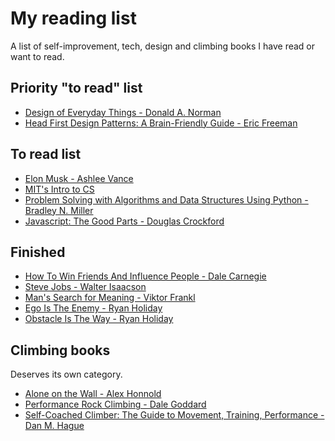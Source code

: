 # My reading list
A list of self-improvement, tech, design and climbing books I have read or want to read.

## Priority "to read" list
- [Design of Everyday Things - Donald A. Norman](https://www.amazon.com/Design-Everyday-Things-Donald-Norman/dp/1452654123)
- [Head First Design Patterns: A Brain-Friendly Guide - Eric Freeman](https://www.amazon.com/gp/product/0596007124/ref=as_li_qf_sp_asin_il_tl?ie=UTF8&tag=farenda-20&camp=1789&creative=9325&linkCode=as2&creativeASIN=0596007124&linkId=92778db451fcc7856872d6d562e82549)

## To read list
- [Elon Musk - Ashlee Vance](https://www.amazon.com/Elon-Musk-SpaceX-Fantastic-Future-ebook/dp/B00KVI76ZS/ref=sr_1_1?s=books&ie=UTF8&qid=1480650853&sr=1-1&keywords=elon+musk)
- [MIT's Intro to CS](https://ocw.mit.edu/courses/electrical-engineering-and-computer-science/6-00-introduction-to-computer-science-and-programming-fall-2008/readings/)
- [Problem Solving with Algorithms and Data Structures Using Python - Bradley N. Miller](https://www.amazon.com/Problem-Solving-Algorithms-Structures-Python/dp/1590280539)
- [Javascript: The Good Parts - Douglas Crockford](https://www.amazon.com/JavaScript-Good-Parts-Douglas-Crockford/dp/0596517742)

## Finished

- [How To Win Friends And Influence People - Dale Carnegie](https://www.amazon.com/How-Win-Friends-Influence-People/dp/0671027034)
- [Steve Jobs - Walter Isaacson](https://www.amazon.com/Steve-Jobs-Walter-Isaacson/dp/1451648537)
- [Man's Search for Meaning - Viktor Frankl](https://www.amazon.com/Mans-Search-Meaning-Viktor-Frankl/dp/080701429X)
- [Ego Is The Enemy - Ryan Holiday](https://www.amazon.com/Ego-Enemy-Master-Greatest-Opponent-ebook/dp/B01AWUTMB0/ref=sr_1_1?s=books&ie=UTF8&qid=1480650510&sr=1-1&keywords=ego+is+the+enemy)
- [Obstacle Is The Way - Ryan Holiday](https://www.amazon.com/Obstacle-Way-Ancient-Adversity-Advantage-ebook/dp/B00IX49OS4/ref=pd_sbs_351_1?_encoding=UTF8&pd_rd_i=B00IX49OS4&pd_rd_r=5SHVWRYGCZKJ3FFDKD47&pd_rd_w=SoaC5&pd_rd_wg=kHRWh&psc=1&refRID=5SHVWRYGCZKJ3FFDKD47)

## Climbing books 

Deserves its own category.

- [Alone on the Wall - Alex Honnold](https://www.amazon.com/Alone-Wall-Alex-Honnold/dp/0393247627)
- [Performance Rock Climbing - Dale Goddard](https://www.amazon.com/Performance-Rock-Climbing-Dale-Goddard-ebook/dp/B004L62I36/ref=sr_1_1?s=books&ie=UTF8&qid=1480652146&sr=1-1&keywords=performance+rock+climbing)
- [Self-Coached Climber: The Guide to Movement, Training, Performance - Dan M. Hague](https://www.amazon.com/Self-Coached-Climber-Movement-Training-Performance-ebook/dp/B004BJ1MPS/ref=pd_sim_351_3?_encoding=UTF8&pd_rd_i=B004BJ1MPS&pd_rd_r=A5ND3V538S4KGNDKZ0AX&pd_rd_w=ekJVg&pd_rd_wg=pBhZe&psc=1&refRID=A5ND3V538S4KGNDKZ0AX)
